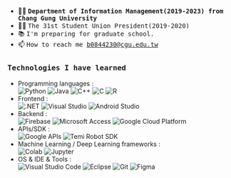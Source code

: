 
- 👩‍🎓 <samp><b>Department of Information Management(2019-2023) from Chang Gung University</b>
- 👩‍💼 <samp>The 31st Student Union President(2019-2020)
- 📚 <samp>I'm preparing for graduate school.
- 📫 <samp>How to reach me b0844230@cgu.edu.tw

##
<h3><b><samp>Technologies I have learned</samp></b></h3>

- Programming languages :  
![Python](https://img.shields.io/badge/Python-3776AB?style=flat-square&logo=Python&logoColor=white)
![Java](https://img.shields.io/badge/Java-013243?style=flat-square&logo=Java&logoColor=white)
![C++](https://img.shields.io/badge/C++-00599C?style=flat-square&logo=c%2B%2B&logoColor=white)
![C](https://img.shields.io/badge/C-27338e?style=flat-square&logo=c&logoColor=white)
![R](https://img.shields.io/badge/R-276DC3?style=flat-square&logo=R&logoColor=white)
- Frontend :  
![.NET](https://img.shields.io/badge/.NET-512BD4?style=flat-square&logo=.NET&logoColor=white)
![Visual Studio](https://img.shields.io/badge/VisualStudio-5C2D91?style=flat-square&logo=VisualStudio&logoColor=white)
![Android Studio](https://img.shields.io/badge/AndroidStudio-3DDC84?style=flat-square&logo=AndroidStudio&logoColor=white)
- Backend :  
![Firebase](https://img.shields.io/badge/Firebase-ffcb2c?style=flat-square&logo=Firebase&logoColor=DD1100)
![Microsoft Access](https://img.shields.io/badge/MicrosoftAccess-A4373A?style=flat-square&logo=MicrosoftAccess&logoColor=white) 
![Google Cloud Platform](https://img.shields.io/badge/Google_Cloud-4285F4?style=flat-square&logo=google-cloud&logoColor=white)
- APIs/SDK :  
![Google APIs](https://img.shields.io/badge/Google_APIs-4285F4?style=flat-square&logo=Google&logoColor=white)
![Temi Robot SDK](https://img.shields.io/badge/Temi_Robot_SDK-0de4c8?style=flat-square&logo=)  
- Machine Learning / Deep Learning frameworks :  
![Colab](https://img.shields.io/badge/Colab-F9AB00?style=flat-square&logo=GoogleColab&logoColor=white)
![Jupyter](https://img.shields.io/badge/Jupyter-F37626?style=flat-square&logo=Jupyter&logoColor=white)  
- OS & IDE & Tools :  
![Visual Studio Code](https://img.shields.io/badge/VS_Code-007ACC?style=flat-square&logo=Visual-Studio-Code&logoColor=white)
![Eclipse](https://img.shields.io/badge/Eclipse-2C2255?style=flat-square&logo=EclipseIDE&logoColor=white)
![Git](https://img.shields.io/badge/Git-F05032?style=flat-square&logo=Git&logoColor=white) 
![Figma](https://img.shields.io/badge/Figma-F24E1E?style=flat-square&logo=Figma&logoColor=white)  
  
<!--
**zyanya217/zYANYA217** is a ✨ _special_ ✨ repository because its `README.md` (this file) appears on your GitHub profile.

Here are some ideas to get you started:

- 🔭 I’m currently working on ...
- 🌱 I’m currently learning ...
- 👯 I’m looking to collaborate on ...
- 🤔 I’m looking for help with ...
- 💬 Ask me about ...
- 📫 How to reach me: ...
- 😄 Pronouns: ...
- ⚡ Fun fact: ...
-->
